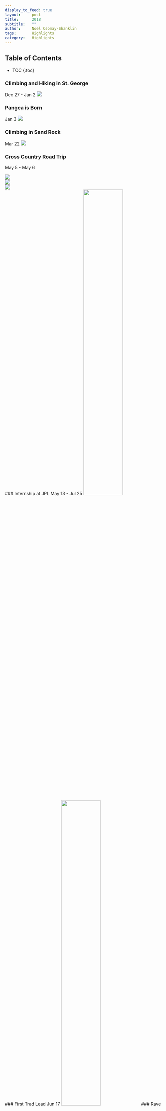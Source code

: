 ```yaml
---
display_to_feed: true
layout:     post
title:      2018
subtitle:   "" 
author:     Noel Csomay-Shanklin
tags:       Highlights
category:   Highlights
---
```

## Table of Contents
* TOC
{:toc}


<head>
<style>
/** {
  box-sizing: border-box;
}*/
/*.column {
  float: left;
  width: 33.33%;
  padding: 5px;
}*/
/*.column_2{
  float: left;
  width: 50%;
  padding: 5px;
}
img.rounded-corners {
  border-radius: 6px;
}
img.rotate_image {
  transform: rotate(90deg);
  }
/* Clearfix (clear floats) */
/*.row::after {
  content: "";
  clear: both;
  display: table;
}*/
</style>
</head>

### Climbing and Hiking in St. George
Dec 27 - Jan 2
<img src = "https://lh3.googleusercontent.com/fB-C9LI4N0B183oMjiAsbzrWVJU31jfSi4UinZsMtjMp9hCBWnurcJP3GFU5fMY4nRASbrcyQDagK4gd1Y-bythjf3mLmhweXVLBmT80zreirsP_ZQhLgW89CtvJPRSqNPYAXWyEj4A=w2400"  />
### Pangea is Born
Jan 3
<img src = "https://lh3.googleusercontent.com/wcB4NKoqPv4SlA-3goWaILzUdNAylzStppeRZdEYMS0MtW1SEWlkzpZNQwojw3Cnk22IXCmpu-_lII6_B4xPUPzzhrSWnuoN7ZzEVOz9A3iREZh16SGItdqydSUQgC5zw11J_hOxIrs=w2400" />
### Climbing in Sand Rock
Mar 22
<img src = "https://lh3.googleusercontent.com/BWhmx2kL_9k55_FJXCBNDDdpBpO1lrDuzCtNL5Spe38yaHxdBjoaE3EWnh9o898xuLZSFHSBJ35LpMhYHCy0M7Uymwq1A-GoFF7xupO4VELlG2I-kj-rTc1Rj4hAvAR3N_fZ3ySWZb8=w2400" />
### Cross Country Road Trip
May 5 - May 6
<div class="row">
  <div class="column">
    <img src = "https://lh3.googleusercontent.com/zfgqPHI3x1-gt4fv2qXNMsz15QiP3e0LMwr9ubak_W_wMKdT3NPu_S86ur2IphR7ExUtlAjJRCABuWXSUQZOIiSc3p1BrGhaBzQDMsTihm2qbodvXnZsy1ArnMrcTxaeiG7vAV6jS3Y=w2400" />
  </div>
  <div class="column">
    <img src = "https://lh3.googleusercontent.com/DeKz00Fqe4rnnhZDaIwKzOp9RXrTgMCcAq7hHZV6dkFO4H9BDxx-R96ZCVbS0pAejAx5aLnYjMGeUSonGHRu42V1_kpS6sQ57xrGkBqPkpGqIHBWRezeEdUCCZP1e2rCAtucjEgrtLc=w2400" />
  </div>  <div class="column">
    <img src = "https://lh3.googleusercontent.com/XwRnolgmDJPko21JrtBTRi8Z-fhyhWMtd6U59jolxHjEMCcH5TXIOhkG8Sd6Na3kvWS-0jEp-VBvS9ewe3he2ZZ13Ny28HbK9DBSifu_g4oFoK35bUmQDTDJp7pqetaaub4AdXX_cC8=w2400" />
  </div>
</div>
### Internship at JPL
May 13 - Jul 25
<img width="50%" src = "https://lh3.googleusercontent.com/-nS3GoUHEt_y3MGPLqC3TSOILpg-QmajS61MFpWFdHG-2SyzaG_Vntaq3cAPKFF_fpgyh-PDU0XawdKTqnvGvUHZWKp4E0X3geuxdvQRUg02i6-uujDCTBShuma5xYnG9_r9un0XEcg=w2400" />
### First Trad Lead
Jun 17
<img width="50%" src = "https://lh3.googleusercontent.com/hPLcNjlVvHITuaDtqO4y_Fs646kNQFD-ik1oDRssia01QvUqVdl3ymM4-SFyBxwl6fJM8vuu_jplL8Bz3z7fNggLm5HJQFbYVCPk4p6HIAe-ycH_GPyzFHYlMtBusCpecmT4Y3Ag0XM=w2400" />
### Rave on TV Mountain
Jul 21
<img src = "https://lh3.googleusercontent.com/39kTvbHcxIIcnZvro1S24WjXXVZrqy4soz9QqwbTvwDJG-cE0W14R_qKC5Dovjl0Mp-XvyT1jAgClBFuQaGcmOuY7_v3HB_ZcCciyloPHp_eA5OLzdygg4KH9LED9gkYibF-J3Gt_XE=w2400" />
### First Long Run (5 Peaks Loop)
Dec 18
<img src = "https://lh3.googleusercontent.com/JqyOwiiFWdrIcSaEk_VqxsHAFuZ-BUYrKKRjBGM-bOUK8il5tXIvL7-ngwoWko2HZ0xf-kOJfEI54yXLy7oDPf-hmRmx6o7_aDcRQ2PAhWFcmnZzh1V2XbGPfyUnpvAg78mmqTnj9Jw=w2400" />









<!-- ---
layout:     post
title:      2015
subtitle:   "" 
author:     Noel Csomay-Shanklin
tags:       Highlights
category:   Highlights
---
## Table of Contents
* TOC
{:toc}

- Graduated High School (Jun 13)
- Backpacking around Europe
	- Amsterdam, Netherlands (Jun 28 - Jul 3)
	- Berlin, Germany (Jul 3 - Jul 7)
	- Prague, Czech Republic (Jul 8 - Jul 12)
	- Budapest, Hungary (Jul 12 - Jul 17)
	- Vienna, Austria (Jul 17 - Jul 19)
	- Rome, Italy (Jul 19 - Jul 23)
	- Florence, Italy (Jul 24 - Jul 26)
	- Cinque Terre, Italy (Jul 27 - Jul 28)
	- Montreux, Switzerland (Jul 29 - Aug 1)
	- Paris, France (Aug 2 - Aug 5)
- Start College at Georgia Tech (Aug 9) -->